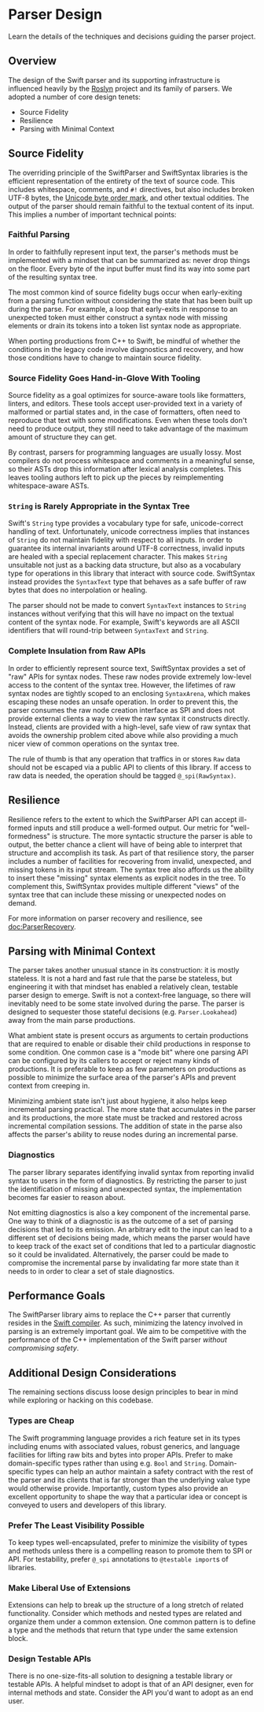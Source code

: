 # Parser Design

Learn the details of the techniques and decisions guiding the parser project.

## Overview

The design of the Swift parser and its supporting infrastructure is influenced 
heavily by the [Roslyn][roslyn] project and its family of parsers. We 
adopted a number of core design tenets:

- Source Fidelity
- Resilience
- Parsing with Minimal Context

## Source Fidelity

The overriding principle of the SwiftParser and SwiftSyntax libraries is the
efficient representation of the entirety of the text of source code. This
includes whitespace, comments, and `#!` directives, but also includes broken
UTF-8 bytes, the [Unicode byte order mark][BOM], and other textual oddities. 
The output of the parser should remain faithful to the textual content of its
input. This implies a number of important technical points:

### Faithful Parsing

In order to faithfully represent input text, the parser's methods must be 
implemented with a mindset that can be summarized as: never drop things on the
floor. Every byte of the input buffer must find its way into some part of the
resulting syntax tree. 

The most common kind of source fidelity bugs occur when early-exiting from a 
parsing function without considering the state that has been built up during 
the parse. For example, a loop that early-exits in response to an unexpected 
token must either construct a syntax node with missing elements
or drain its tokens into a token list syntax node as appropriate.

When porting productions from C++ to Swift, be mindful of whether the conditions
in the legacy code involve diagnostics and recovery, and how those conditions
have to change to maintain source fidelity.

### Source Fidelity Goes Hand-in-Glove With Tooling

Source fidelity as a goal optimizes for source-aware tools like formatters, 
linters, and editors. These tools accept user-provided text
in a variety of malformed or partial states and, in the case of formatters,
often need to reproduce that text with some modifications. Even when these
tools don't need to produce output, they still need to take advantage of the
maximum amount of structure they can get.

By contrast, parsers for programming languages are usually lossy. Most
compilers do not process whitespace and comments in a meaningful sense, so their
ASTs drop this information after lexical analysis completes. This leaves 
tooling authors left to pick up the pieces by reimplementing whitespace-aware
ASTs.

### `String` is Rarely Appropriate in the Syntax Tree

Swift's `String` type provides a vocabulary type for safe, unicode-correct 
handling of text. Unfortunately, unicode correctness implies that instances of 
`String` do not maintain fidelity with respect to all inputs. In order to 
guarantee its internal invariants around UTF-8 correctness, invalid inputs are 
healed with a special replacement character. This makes `String` unsuitable not
just as a backing data structure, but also as a vocabulary type for operations 
in this library that interact with source code. SwiftSyntax instead provides the
`SyntaxText` type that behaves as a safe buffer of raw bytes that does no
interpolation or healing. 

The parser should not be made to convert `SyntaxText` instances to `String` 
instances without verifying that this will have no impact on the textual
content of the syntax node. For example, Swift's keywords are all ASCII 
identifiers that will round-trip between `SyntaxText` and `String`.

### Complete Insulation from Raw APIs

In order to efficiently represent source text, SwiftSyntax provides a set of 
"raw" APIs for syntax nodes. These raw nodes provide extremely low-level access
to the content of the syntax tree. However, the lifetimes of raw syntax nodes
are tightly scoped to an enclosing `SyntaxArena`, which makes escaping these 
nodes an unsafe operation. In order to prevent this, the parser consumes the 
raw node creation interface as SPI and does not provide external clients a way 
to view the raw syntax it constructs directly. Instead, clients are provided 
with a high-level, safe view of raw syntax that avoids the ownership 
problem cited above while also providing a much nicer view of common operations
on the syntax tree.

The rule of thumb is that any operation that traffics in or stores `Raw`
data should not be escaped via a public API to clients of this library. If
access to raw data is needed, the operation should be tagged `@_spi(RawSyntax)`.

## Resilience

Resilience refers to the extent to which the SwiftParser API can accept 
ill-formed inputs and still produce a well-formed output. Our metric for
"well-formedness" is structure. The more syntactic structure the parser is able
to output, the better chance a client will have of being able to interpret
that structure and accomplish its task. As part of that resilience story, the
parser includes a number of facilities for recovering from invalid, unexpected,
and missing tokens in its input stream. The syntax tree also affords us the
ability to insert these "missing" syntax elements as explicit nodes in the tree.
To complement this, SwiftSyntax provides multiple different "views" of the
syntax tree that can include these missing or unexpected nodes on demand.

For more information on parser recovery and resilience, see <doc:ParserRecovery>.

## Parsing with Minimal Context

The parser takes another unusual stance in its construction: it is mostly
stateless. It is not a hard and fast rule that the parse be stateless, but 
engineering it with that mindset has enabled a relatively clean, testable 
parser design to emerge. Swift is not a context-free language, so there will
inevitably need to be some state involved during the parse. The parser is
designed to sequester those stateful decisions (e.g. `Parser.Lookahead`) 
away from the main parse productions.

What ambient state is present occurs as arguments to certain productions that
are required to enable or disable their child productions in response to some 
condition. One common case is a "mode bit" where one parsing API can be 
configured by its callers to accept or reject many kinds of productions. It is 
preferable to keep as few parameters on productions as possible to minimize
the surface area of the parser's APIs and prevent context from creeping in.

Minimizing ambient state isn't just about hygiene, it also helps keep 
incremental parsing practical. The more state that accumulates in the parser and
its productions, the more state must be tracked and restored across incremental
compilation sessions. The addition of state in the parse also affects the
parser's ability to reuse nodes during an incremental parse.

### Diagnostics

The parser library separates identifying invalid syntax from reporting invalid 
syntax to users in the form of diagnostics. By restricting the parser to just 
the identification of missing and unexpected syntax, the implementation becomes 
far easier to reason about.

Not emitting diagnostics is also a key component of the incremental parse. One
way to think of a diagnostic is as the outcome of a set of parsing decisions
that led to its emission. An arbitrary edit to the input can lead to a different
set of decisions being made, which means the parser would have to keep track
of the exact set of conditions that led to a particular diagnostic so it could
be invalidated. Alternatively, the parser could be made to compromise the 
incremental parse by invalidating far more state than it needs to in order to 
clear a set of stale diagnostics.

## Performance Goals

The SwiftParser library aims to replace the C++ parser that currently resides
in the [Swift compiler][Swiftc]. As such, minimizing the latency involved in
parsing is an extremely important goal. We aim to be competitive with the
performance of the C++ implementation of the Swift parser _without compromising
safety_.

## Additional Design Considerations

The remaining sections discuss loose design principles to bear in mind while
exploring or hacking on this codebase.

### Types are Cheap

The Swift programming language provides a rich feature set in its types
including enums with associated values, robust generics, and language facilities
for lifting raw bits and bytes into proper APIs. Prefer to make domain-specific
types rather than using e.g. `Bool` and `String`. Domain-specific types can
help an author maintain a safety contract with the rest of the parser and its
clients that is far stronger than the underlying value type would otherwise
provide. Importantly, custom types also provide an excellent opportunity to 
shape the way that a particular idea or concept is conveyed to users and 
developers of this library.

### Prefer The Least Visibility Possible

To keep types well-encapsulated, prefer to minimize the visibility of types and
methods unless there is a compelling reason to promote them to SPI or API. For
testability, prefer `@_spi` annotations to `@testable import`s of libraries.

### Make Liberal Use of Extensions

Extensions can help to break up the structure of a long stretch of related
functionality. Consider which methods and nested types are related and organize
them under a common extension. One common pattern is to define a type and the
methods that return that type under the same extension block.

### Design Testable APIs

There is no one-size-fits-all solution to designing a testable library or 
testable APIs. A helpful mindset to adopt is that of an API designer, even
for internal methods and state. Consider the API you'd want to adopt as an
end user.

[roslyn]: https://github.com/dotnet/roslyn/
[BOM]: https://unicode.org/faq/utf_bom.html
[Swiftc]: https://github.com/apple/swift
